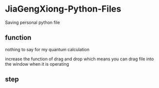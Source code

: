 # JiaGengXiong-Python-Files
Saving personal python file

## function

nothing to say for my quantum calculation

increase the function of drag and drop which means you can drag file into the window when it is operating
## step

